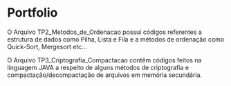 # Portfolio

O Arquivo TP2_Metodos_de_Ordenacao possui códigos referentes a estrutura de dados como Pilha, Lista e Fila e a métodos de ordenação como Quick-Sort, Mergesort etc...


O Arquivo TP3_Criptografia_Compactacao contêm códigos feitos na linguagem JAVA a respeito de alguns métodos de criptografia e compactação/decompactação de arquivos em memória secundária.


